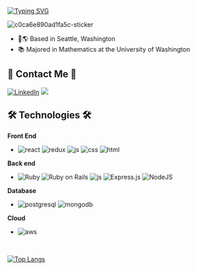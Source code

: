 [![Typing SVG](https://readme-typing-svg.demolab.com/?lines=Welcome+to+Sohyun's+Github;&size=40&width=700&height=100)](https://git.io/typing-svg)

![c0ca6e890ad1fa5c-sticker](https://github.com/shjang1025/shjang1025/assets/26673070/f3df8d35-99fb-4d17-b831-64b995b3338b)


- 📍🌎 Based in Seattle, Washington
- 📚 Majored in Mathematics at the University of Washington

## 🫧 Contact Me 🫧
[![LinkedIn](https://img.shields.io/badge/linkedin-0A66C2?style=for-the-badge&logo=linkedin&logoColor=white)](https://www.linkedin.com/in/sohyun-jang-469918115/)
<img src="https://img.shields.io/badge/gmail-EA4335?style=for-the-badge&logo=gmail&logoColor=white">




## 🛠️ Technologies 🛠️
**Front End**
- ![react](https://img.shields.io/badge/React-20232A?style=for-the-badge&logo=react&logoColor=61DAFB)
![redux](https://img.shields.io/badge/Redux-593D88?style=for-the-badge&logo=redux&logoColor=white)
![js](https://img.shields.io/badge/JavaScript-323330?style=for-the-badge&logo=javascript&logoColor=F7DF1E)
![css](https://img.shields.io/badge/CSS3-1572B6?style=for-the-badge&logo=css3&logoColor=white)
![html](https://img.shields.io/badge/HTML5-E34F26?style=for-the-badge&logo=html5&logoColor=white)

**Back end**

- ![Ruby](https://img.shields.io/badge/ruby-CC342D?style=for-the-badge&logo=ruby&logoColor=white)
![Ruby on Rails](https://img.shields.io/badge/Rails-D30001?style=for-the-badge&logo=rubyonrails&logoColor=white)
![js](https://img.shields.io/badge/JavaScript-323330?style=for-the-badge&logo=javascript&logoColor=F7DF1E)
![Express.js](https://img.shields.io/badge/express.js-%23404d59.svg?style=for-the-badge&logo=express&logoColor=%2361DAFB)
![NodeJS](https://img.shields.io/badge/node.js-6DA55F?style=for-the-badge&logo=node.js&logoColor=white)

**Database**
- ![postgresql](https://img.shields.io/badge/postgresql-4169E1?style=for-the-badge&logo=postgresql&logoColor=white)
![mongodb](https://img.shields.io/badge/mongodb-47A248?style=for-the-badge&logo=mongodb&logoColor=white)

**Cloud**
  - ![aws](https://img.shields.io/badge/Amazon_AWS-232F3E?style=for-the-badge&logo=amazon-aws&logoColor=white)

</br>

[![Top Langs](https://github-readme-stats.vercel.app/api/top-langs/?username=shjang1025&layout=donut)](https://github.com/shjang1025/github-readme-stats)

